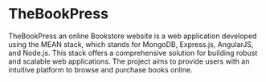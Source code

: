 # TheBookPress 
TheBookPress an online Bookstore website is a web application developed using the MEAN stack, which stands for MongoDB, Express.js, AngularJS, and Node.js. This stack offers a comprehensive solution for building robust and scalable web applications. The project aims to provide users with an intuitive platform to browse and purchase books online.
